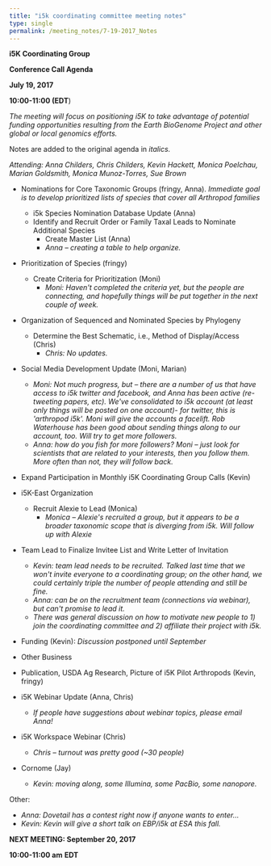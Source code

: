 ```yaml
---
title: "i5k coordinating committee meeting notes"
type: single
permalink: /meeting_notes/7-19-2017_Notes
---
```




**i5K Coordinating Group**

**Conference Call Agenda**

**July 19, 2017**

**10:00-11:00 (EDT**)

_The meeting will focus on positioning i5K to take advantage of potential funding opportunities resulting from the Earth BioGenome Project and other global or local genomics efforts._

Notes are added to the original agenda in _italics._

_Attending: Anna Childers, Chris Childers, Kevin Hackett, Monica Poelchau, Marian Goldsmith, Monica Munoz-Torres, Sue Brown_

- Nominations for Core Taxonomic Groups (fringy, Anna). _Immediate goal is to develop prioritized lists of species that cover all Arthropod families_
  - i5k Species Nomination Database Update (Anna)
  - Identify and Recruit Order or Family Taxal Leads to Nominate Additional Species
    - Create Master List (Anna)
    - _Anna – creating a table to help organize._

- Prioritization of Species (fringy)
  - Create Criteria for Prioritization (Moni)
    - _Moni: Haven&#39;t completed the criteria yet, but the people are connecting, and hopefully things will be put together in the next couple of week._
- Organization of Sequenced and Nominated Species by Phylogeny
  - Determine the Best Schematic, i.e., Method of Display/Access (Chris)
    - _Chris: No updates._

- Social Media Development Update (Moni, Marian)
  - _Moni: Not much progress, but – there are a number of us that have access to i5k twitter and facebook, and Anna has been active (re-tweeting papers, etc). We&#39;ve consolidated to  i5k account (at least only things will be posted on one account)- for twitter, this is &#39;arthropod i5k&#39;. Moni will give the accounts a facelift. Rob Waterhouse has been good about sending things along to our account, too. Will try to get more followers._
  - _Anna: how do you fish for more followers? Moni – just look for scientists that are related to your interests, then you follow them. More often than not, they will follow back._
- Expand Participation in Monthly i5K Coordinating Group Calls (Kevin)

- i5K-East Organization
  - Recruit Alexie to Lead (Monica)
    - _Monica – Alexie&#39;s recruited a group, but it appears to be a broader taxonomic scope that is diverging from i5k. Will follow up with Alexie_
- Team Lead to Finalize Invitee List and Write Letter of Invitation
  - _Kevin: team lead needs to be recruited. Talked last time that we won&#39;t invite everyone to a coordinating group; on the other hand, we could certainly triple the number of people attending and still be fine._
  - _Anna: can be on the recruitment team (connections via webinar), but can&#39;t promise to lead it._
  - _There was general discussion on how to motivate new people to 1) join the coordinating committee and 2) affiliate their project with i5k._

- Funding (Kevin): _Discussion postponed until September_

- Other Business

- Publication, USDA Ag Research, Picture of i5K Pilot Arthropods (Kevin, fringy)
- i5K Webinar Update (Anna, Chris)
  - _If people have suggestions about webinar topics, please email Anna!_

- i5K Workspace Webinar (Chris)
  - _Chris – turnout was pretty good (~30 people)_
- Cornome (Jay)
  - _Kevin: moving along, some Illumina, some PacBio, some nanopore._

Other:

- _Anna: Dovetail has a contest right now if anyone wants to enter…_
- _Kevin: Kevin will give a short talk on EBP/i5k at ESA this fall._

**NEXT MEETING: September 20, 2017**

**10:00-11:00 am**  **EDT**

